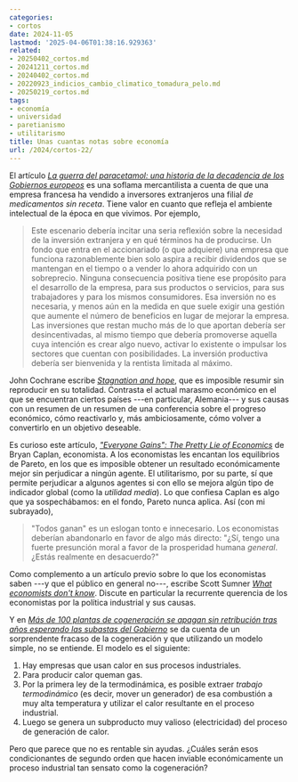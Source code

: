 ```yaml
---
categories:
- cortos
date: 2024-11-05
lastmod: '2025-04-06T01:38:16.929363'
related:
- 20250402_cortos.md
- 20241211_cortos.md
- 20240402_cortos.md
- 20220923_indicios_cambio_climatico_tomadura_pelo.md
- 20250219_cortos.md
tags:
- economía
- universidad
- paretianismo
- utilitarismo
title: Unas cuantas notas sobre economía
url: /2024/cortos-22/
---
```


El artículo [_La guerra del paracetamol: una historia de la decadencia de los Gobiernos europeos_](https://www.elconfidencial.com/economia/2024-10-18/paracetamol-sanofi-decadencia-gobiernos_3985198/) es una soflama mercantilista a cuenta de que una empresa francesa ha vendido a inversores extranjeros una filial _de medicamentos sin receta_. Tiene valor en cuanto que refleja el ambiente intelectual de la época en que vivimos. Por ejemplo,

> Este escenario debería incitar una seria reflexión sobre la necesidad de la inversión extranjera y en qué términos ha de producirse. Un fondo que entra en el accionariado (o que adquiere) una empresa que funciona razonablemente bien solo aspira a recibir dividendos que se mantengan en el tiempo o a vender lo ahora adquirido con un sobreprecio. Ninguna consecuencia positiva tiene ese propósito para el desarrollo de la empresa, para sus productos o servicios, para sus trabajadores y para los mismos consumidores. Esa inversión no es necesaria, y menos aún en la medida en que suele exigir una gestión que aumente el número de beneficios en lugar de mejorar la empresa. Las inversiones que restan mucho más de lo que aportan debería ser desincentivadas, al mismo tiempo que debería promoverse aquella cuya intención es crear algo nuevo, activar lo existente o impulsar los sectores que cuentan con posibilidades. La inversión productiva debería ser bienvenida y la rentista limitada al máximo.

John Cochrane escribe [_Stagnation and hope_](https://www.grumpy-economist.com/p/stagnation-and-hope), que es imposible resumir sin reproducir en su totalidad. Contrasta el actual marasmo económico en el que se encuentran ciertos países ---en particular, Alemania--- y sus causas con un resumen de un resumen de una conferencia sobre el progreso económico, cómo reactivarlo y, más ambiciosamente, cómo volver a convertirlo en un objetivo deseable.

Es curioso este artículo, [_"Everyone Gains": The Pretty Lie of Economics_](https://www.betonit.ai/p/everyone-gains-the-pretty-lie-of) de Bryan Caplan, economista. A los economistas les encantan los equilibrios de Pareto, en los que es imposible obtener un resultado económicamente mejor sin perjudicar a ningún agente. El utilitarismo, por su parte, sí que permite perjudicar a algunos agentes si con ello se mejora algún tipo de indicador global (como la _utilidad media_). Lo que confiesa Caplan es algo que ya sospechábamos: en el fondo, Pareto nunca aplica. Así (con mi subrayado),

> "Todos ganan" es un eslogan tonto e innecesario. Los economistas deberían abandonarlo en favor de algo más directo: "¿Sí, tengo una fuerte presunción moral a favor de la prosperidad humana _general_. ¿Estás realmente en desacuerdo?"

Como complemento a un artículo previo sobre lo que los economistas saben ---y que el público en general no---, escribe Scott Sumner [_What economists don't know_](https://scottsumner.substack.com/p/what-economists-dont-know). Discute en particular la recurrente querencia de los economistas por la política industrial y sus causas.

Y en [_Más de 100 plantas de cogeneración se apagan sin retribución tras años esperando las subastas del Gobierno_](https://www.20minutos.es/lainformacion/economia-y-finanzas/plantas-cogeneracion-apagan-sin-retribucion-anos-esperando-subastas-gobierno-5640071/) se da cuenta de un sorprendente fracaso de la cogeneración y que utilizando un modelo simple, no se entiende. El modelo es el siguiente:

1. Hay empresas que usan calor en sus procesos industriales.
1. Para producir calor queman gas.
1. Por la primera ley de la termodinámica, es posible extraer _trabajo termodinámico_ (es decir, mover un generador) de esa combustión a muy alta temperatura y utilizar el calor resultante en el proceso industrial.
1. Luego se genera un subproducto muy valioso (electricidad) del proceso de generación de calor.

Pero que parece que no es rentable sin ayudas. ¿Cuáles serán esos condicionantes de segundo orden que hacen inviable económicamente un proceso industrial tan sensato como la cogeneración?